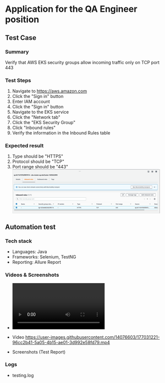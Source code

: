 # Application for the QA Engineer position

## Test Case
### Summary
Verify that AWS EKS security groups allow incoming traffic only on TCP port 443
### Test Steps
1. Navigate to https://aws.amazon.com
2. Click the "Sign in" button
3. Enter IAM account
4. Click the "Sign in" button
5. Navigate to the EKS service
6. Click the "Network tab"
7. Click the "EKS Security Group"
8. Click "Inbound rules"
9. Verify the information in the Inbound Rules table
### Expected result
1. Type should be "HTTPS"
2. Protocol should be "TCP"
3. Port range should be "443"
![expected_result](https://github.com/vietch2612/cloudmatos-test/blob/main/src/test/resources/reports/expected_result.png?raw=true)
## Automation test
### Tech stack
* Languages: Java
* Frameworks: Selenium, TestNG
* Reporting: Allure Report
### Videos & Screenshots
* ![video](https://user-images.githubusercontent.com/14076603/177031221-96cc2b41-5a05-4b15-ae01-3d992e58fd79.mp4)

* Video https://user-images.githubusercontent.com/14076603/177031221-96cc2b41-5a05-4b15-ae01-3d992e58fd79.mp4


* Screenshots (Test Report)
### Logs
* testing.log
